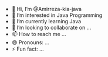 - 👋 Hi, I’m @Amirreza-kia-java
- 👀 I’m interested in Java Programming
- 🌱 I’m currently learning Java 
- 💞️ I’m looking to collaborate on ...
- 📫 How to reach me ...
- 😄 Pronouns: ...
- ⚡ Fun fact: ...

<!---
Amirreza-kia/Amirreza-kia is a ✨ special ✨ repository because its `README.md` (this file) appears on your GitHub profile.
You can click the Preview link to take a look at your changes.
--->
